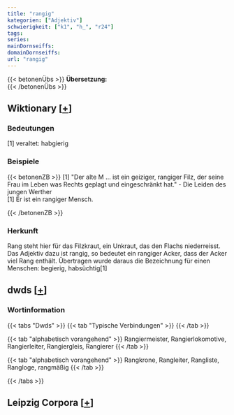 ```yaml
---
title: "rangig"
kategorien: ["Adjektiv"]
schwierigkeit: ["k1", "h_", "r24"]
tags:
series:
mainDornseiffs:
domainDornseiffs:
url: "rangig"
---
```


{{< betonenÜbs >}}
**Übersetzung:**  
{{< /betonenÜbs >}}

## Wiktionary [[+](https://de.wiktionary.org/wiki/rangig)]

### Bedeutungen
[1] veraltet: habgierig  

### Beispiele
{{< betonenZB >}}
[1] "Der alte M … ist ein geiziger, rangiger Filz, der seine Frau im Leben was Rechts geplagt und eingeschränkt hat." - Die Leiden des jungen Werther  
[1] Er ist ein rangiger Mensch.  

{{< /betonenZB >}}
### Herkunft
Rang steht hier für das Filzkraut, ein Unkraut, das den Flachs niederreisst. Das Adjektiv dazu ist rangig, so bedeutet ein rangiger Acker, dass der Acker viel Rang enthält. Übertragen wurde daraus die Bezeichnung für einen Menschen: begierig, habsüchtig[1]  



## dwds [[+](https://www.dwds.de/wb/rangig)]

### Wortinformation
{{< tabs "Dwds" >}}
{{< tab "Typische Verbindungen" >}}
{{< /tab >}}

{{< tab "alphabetisch vorangehend" >}}
Rangiermeister, Rangierlokomotive, Rangierleiter, Rangiergleis, Rangierer
{{< /tab >}}

{{< tab "alphabetisch vorangehend" >}}
Rangkrone, Rangleiter, Rangliste, Rangloge, rangmäßig
{{< /tab >}}

{{< /tabs >}}

## Leipzig Corpora [[+](https://corpora.uni-leipzig.de/en/res?word=rangig&corpusId=deu_newscrawl-public_2018)]

